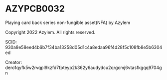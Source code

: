 # AZYPCB0032
Playing card back series non-fungible asset(NFA) by Azylem

Copyright 2022 Azylem. All rights reserved.

SCID: 930a8e58eed4b6b7f34ba13258d05d1c4a8edaa96f4d28f5c108fb8e5b6304ed

Creator: dero1qyfk5w2rvqpl9kzfd7fpteyp2k362y6audydcu2qrgcmj6vtasfkgqq9704gn
